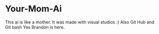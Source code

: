 # Your-Mom-Ai
This ai is like a mother.
It was made with visual studios :)
Also Git Hub
and Git bash
Yes
Brandon is here.

